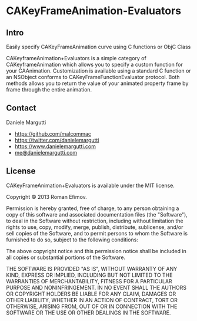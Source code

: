 CAKeyFrameAnimation-Evaluators
==============================

## Intro

Easily specify CAKeyFrameAnimation curve using C functions or ObjC Class

CAKeyframeAnimation+Evaluators is a simple category of CAKeyframeAnimation which allows you to specify a custom function for your CAAnimation.
Customization is available using a standard C function or an NSObject conforms to CAKeyFrameFunctionEvaluator protocol.
Both methods allows you to return the value of your animated property frame by frame through the entire animation.

## Contact

Daniele Margutti

- https://github.com/malcommac
- https://twitter.com/danielemargutti
- https://www.danielemargutti.com
- me@danielemargutti.com

## License

CAKeyFrameAnimation+Evaluators is available under the MIT license.

Copyright © 2013 Roman Efimov.

Permission is hereby granted, free of charge, to any person obtaining a copy of this software and associated documentation files (the "Software"), to deal in the Software without restriction, including without limitation the rights to use, copy, modify, merge, publish, distribute, sublicense, and/or sell copies of the Software, and to permit persons to whom the Software is furnished to do so, subject to the following conditions:

The above copyright notice and this permission notice shall be included in all copies or substantial portions of the Software.

THE SOFTWARE IS PROVIDED "AS IS", WITHOUT WARRANTY OF ANY KIND, EXPRESS OR IMPLIED, INCLUDING BUT NOT LIMITED TO THE WARRANTIES OF MERCHANTABILITY, FITNESS FOR A PARTICULAR PURPOSE AND NONINFRINGEMENT. IN NO EVENT SHALL THE AUTHORS OR COPYRIGHT HOLDERS BE LIABLE FOR ANY CLAIM, DAMAGES OR OTHER LIABILITY, WHETHER IN AN ACTION OF CONTRACT, TORT OR OTHERWISE, ARISING FROM, OUT OF OR IN CONNECTION WITH THE SOFTWARE OR THE USE OR OTHER DEALINGS IN THE SOFTWARE.
